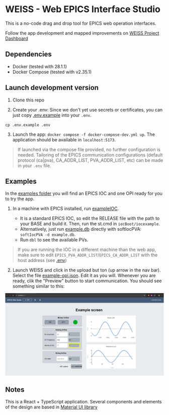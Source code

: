 # WEISS - Web EPICS Interface Studio

This is a no-code drag and drop tool for EPICS web operation interfaces.

Follow the app development and mapped improvements on [WEISS Project Dashboard](https://github.com/users/AndreFavotto/projects/2)

## Dependencies

- Docker (tested with 28.1.1)
- Docker Compose (tested with v2.35.1)

## Launch development version

1. Clone this repo

2. Create your .env: Since we don't yet use secrets or certificates, you can just copy [.env.example](./.env.example) into your `.env`.

```
cp .env.example .env
```

3. Launch the app: `docker compose -f docker-compose-dev.yml up`. The application should be available in `localhost:5173`.

> If launched via the compose file provided, no further configuration is needed. Tailoring of the EPICS communication configurations (default protocol (ca|pva), CA_ADDR_LIST, PVA_ADDR_LIST, etc) can be made in your `.env` file.

## Examples

In the [examples folder](./examples/) you will find an EPICS IOC and one OPI ready for you to try the app.

1. In a machine with EPICS installed, run [exampleIOC](exampleIOC).

   - It is a standard EPICS IOC, so edit the RELEASE file with the path to your BASE and build it. Then, run the st.cmd in `iocBoot/iocexample`.
   - Alternatively, just run [example.db](./exampleIOC/exampleApp/Db/example.db) directly with softIocPVA: `softIocPVA -d example.db`.
   - Run `dbl` to see the available PVs.

> If you are running the IOC in a different machine than the web app, make sure to edit `EPICS_PVA_ADDR_LIST`/`EPICS_CA_ADDR_LIST` with the host address (see [.env](.env.example))

2. Launch WEISS and click in the upload but ton (up arrow in the nav bar). Select the file [example-opi.json](./examples/example-opi.json). Edit it as you will.
   Whenever you are ready, clik the "Preview" button to start communication. You should see something similar to this:

![Example image](./public/example.png)

## Notes

This is a React + TypeScript application. Several components and elements of the design are based in [Material UI library](https://mui.com/material-ui/)
